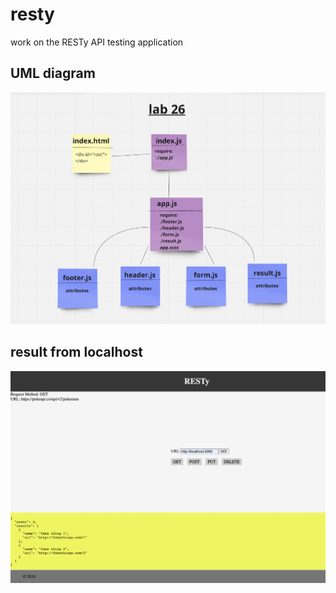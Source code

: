 # resty

work on the RESTy API testing application

## UML diagram

![uml 26](./assets/lab26.png)

## result from localhost

![pic](./assets/restyapp.png)

